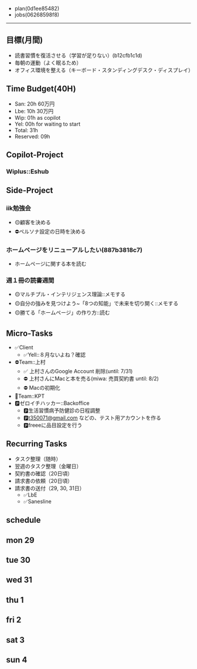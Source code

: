 - plan(0d1ee85482)
- jobs(06268598f8)
---

## 目標(月間)
- 読書習慣を復活させる（学習が足りない）(b12cfb1c1d)
- 毎朝の運動（よく眠るため）
- オフィス環境を整える（キーボード・スタンディングデスク・ディスプレイ）

## Time Budget(40H)
- San: 20h 60万円
- Lbe: 10h 30万円
- Wip: 01h as copilot
- Yel: 00h for waiting to start
- Total: 31h
- Reserved: 09h

## Copilot-Project
### Wiplus::Eshub
## Side-Project
### iik勉強会
- 🟡顧客を決める
- ⛔️ペルソナ設定の日時を決める

### ホームページをリニューアルしたい(887b3818c7)
- ホームページに関する本を読む

### 週１冊の読書週間
- 🟡マルチプル・インテリジェンス理論::メモする
- 🟡自分の強みを見つけよう~「8つの知能」で未来を切り開く::メモする
- 🟡勝てる「ホームページ」の作り方::読む

## Micro-Tasks
- ✅Client
  - ✅Yell::８月ないよね？確認
- ⛔️Team::上村
  - ✅ 上村さんのGoogle Account 削除(until: 7/31)
  - ⛔️ 上村さんにMacと本を売る(miwa: 売買契約書 until: 8/2)
  - ⛔️ Macの初期化
- 📌Team::KPT
- 🅿️ゼロイチハッカー::Backoffice
  - 🅿️生活習慣病予防健診の日程調整
  - 🅿️t350071@gmail.com などの、テスト用アカウントを作る
  - 🅿️freeeに品目設定を行う

## Recurring Tasks
- タスク整理（随時）
- 翌週のタスク整理（金曜日）
- 契約書の確認（20日頃）
- 請求書の依頼（20日頃）
- 請求書の送付（29, 30, 31日）
  - ✅LbE
  - ✅Sanesline

## schedule
## mon 29
## tue 30
## wed 31
## thu 1
## fri 2
## sat 3
## sun 4
